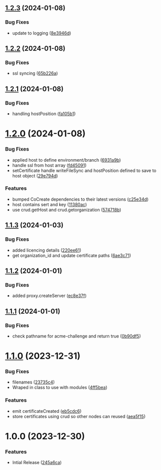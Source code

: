 ## [1.2.3](https://github.com/CoCreate-app/CoCreate-acme/compare/v1.2.2...v1.2.3) (2024-01-08)


### Bug Fixes

* update to logging ([8e3946d](https://github.com/CoCreate-app/CoCreate-acme/commit/8e3946d6dc8af2719c9d76484e2f35d5b3dbee7b))

## [1.2.2](https://github.com/CoCreate-app/CoCreate-acme/compare/v1.2.1...v1.2.2) (2024-01-08)


### Bug Fixes

* ssl syncing ([65b226a](https://github.com/CoCreate-app/CoCreate-acme/commit/65b226a16487f3b8b6862092f6b3e83d8f119f51))

## [1.2.1](https://github.com/CoCreate-app/CoCreate-acme/compare/v1.2.0...v1.2.1) (2024-01-08)


### Bug Fixes

* handling hostPosition ([fa105b1](https://github.com/CoCreate-app/CoCreate-acme/commit/fa105b1a35927380cd88549d7675eebd2d80a163))

# [1.2.0](https://github.com/CoCreate-app/CoCreate-acme/compare/v1.1.3...v1.2.0) (2024-01-08)


### Bug Fixes

* applied host to define environment/branch ([6931a9b](https://github.com/CoCreate-app/CoCreate-acme/commit/6931a9b81bfdf5b095534f7f42c6b9df1ea99141))
* handle ssl from host array ([fd45091](https://github.com/CoCreate-app/CoCreate-acme/commit/fd450914804b389647af52a1c40f6569e44066cf))
* setCertificate handle writeFileSync and hostPosition defined to save to host object ([29e794d](https://github.com/CoCreate-app/CoCreate-acme/commit/29e794de6d38584462ea926f3ef957d42b97c0bf))


### Features

* bumped CoCreate dependencies to their latest versions ([c25e34d](https://github.com/CoCreate-app/CoCreate-acme/commit/c25e34de1e47f660c773c7ea242e4ff2b060c936))
* host contains sert and key ([11380ac](https://github.com/CoCreate-app/CoCreate-acme/commit/11380acb7463e13d14a3e6ea856c288cef1d26c4))
* use crud.getHost and crud.getorganization ([574718b](https://github.com/CoCreate-app/CoCreate-acme/commit/574718b0ae035b63f6e70f4423ea1fd484bc80cc))

## [1.1.3](https://github.com/CoCreate-app/CoCreate-acme/compare/v1.1.2...v1.1.3) (2024-01-03)


### Bug Fixes

* added licencing details ([220ee61](https://github.com/CoCreate-app/CoCreate-acme/commit/220ee61a9d954a62a5c505a34995e287f6f01c12))
* get organization_id and update certificate paths ([6ae3c71](https://github.com/CoCreate-app/CoCreate-acme/commit/6ae3c71cc1f16d6f93ec767bd5b4dae28b669764))

## [1.1.2](https://github.com/CoCreate-app/CoCreate-acme/compare/v1.1.1...v1.1.2) (2024-01-01)


### Bug Fixes

* added proxy.createServer ([ec8e37f](https://github.com/CoCreate-app/CoCreate-acme/commit/ec8e37fbce371bd615807f290e695e2880572fb8))

## [1.1.1](https://github.com/CoCreate-app/CoCreate-acme/compare/v1.1.0...v1.1.1) (2024-01-01)


### Bug Fixes

* check pathname for acme-challenge and return true ([0b90df5](https://github.com/CoCreate-app/CoCreate-acme/commit/0b90df504cb452bc60a822ea55c0987c71e3fa11))

# [1.1.0](https://github.com/CoCreate-app/CoCreate-acme/compare/v1.0.0...v1.1.0) (2023-12-31)


### Bug Fixes

* filenames ([23735c4](https://github.com/CoCreate-app/CoCreate-acme/commit/23735c44f30cdd848959a3046ac40665302f38b6))
* Wraped in class to use with modules ([4ff5bea](https://github.com/CoCreate-app/CoCreate-acme/commit/4ff5beabf9aee2b53d41839d3c6f276344726cb3))


### Features

* emit certificateCreated ([eb5cdc6](https://github.com/CoCreate-app/CoCreate-acme/commit/eb5cdc6142c7bfd15f548bbdaf908c33e3f6c19f))
* store certificates using crud so other nodes can reused ([aea5f15](https://github.com/CoCreate-app/CoCreate-acme/commit/aea5f1557f358934f6b08c9f94a734af80a56f6e))

# 1.0.0 (2023-12-30)


### Features

* Intial Release ([245a6ca](https://github.com/CoCreate-app/CoCreate-acme/commit/245a6ca55bcdc0d8285f6d0db0b35574991d29c4))
